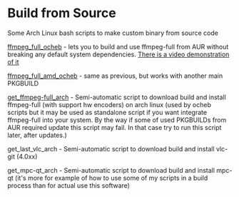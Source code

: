 # Build from Source
Some Arch Linux bash scripts to make custom binary from source code

[ffmpeg_full_ocheb](ffmpeg_full_ocheb) - lets you to build and use ffmpeg-full from AUR without breaking any default system dependencies. [There is a video demonstration of it](https://youtu.be/CYMWXSBstpI)

[ffmpeg_full_amd_ocheb](ffmpeg_full_amd_ocheb) - same as previous, but works with another main PKGBUILD

[get_ffmpeg-full_arch](get_ffmpeg-full_arch) - Semi-automatic script to download build and install ffmpeg-full (with support hw encoders) on arch linux (used by ocheb scripts but it may be used as standalone script if you want integrate ffmpeg-full into your system. By the way if some of used PKGBUILDs from AUR required update this script may fail. In that case try to run this script later, after updates.)

get_last_vlc_arch - Semi-automatic script to download build and install vlc-git (4.0xx)

get_mpc-qt_arch - Semi-automatic script to download build and install mpc-qt (it's more for example of how to use some of my scripts in a build process than for actual use this software)
